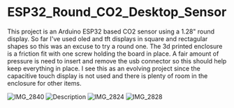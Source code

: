 # ESP32_Round_CO2_Desktop_Sensor
This project is an Arduino ESP32 based CO2 sensor using a 1.28" round display. So far I've used oled and tft displays in square and rectagular shapes so this was an excuse to try a round one. The 3d printed enclosure is a friction fit with one screw holding the board in place. A fair amount of pressure is need to insert and remove the usb connector so this should help keep everything in place. I see this as an evolving project since the capacitive touch display is not used and there is plenty of room in the enclosure for other items.

![IMG_2840](https://user-images.githubusercontent.com/4991664/201361869-9736ed54-078c-4139-8183-581eda1a4178.jpg)
![Description](https://user-images.githubusercontent.com/4991664/201390204-22bda8af-138a-4a41-b515-01be6c6c1ad9.png)
![IMG_2824](https://user-images.githubusercontent.com/4991664/201390220-5929c7c4-1b6a-43e2-a4e8-798390e442b8.jpg)
![IMG_2828](https://user-images.githubusercontent.com/4991664/201390211-cd677ef2-7215-4610-8a47-63157d1da37e.jpg)
